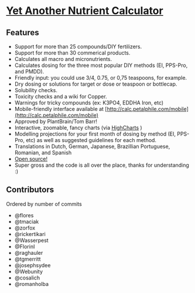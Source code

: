 # [Yet Another Nutrient Calculator](http://rota.la)

## Features

* Support for more than 25 compounds/DIY fertilizers.
* Support for more than 30 commerical products.
* Calculates all macro and micronutrients.
* Calculates dosing for the three most popular DIY methods (EI, PPS-Pro, and PMDD).
* Friendly input: you could use 3/4, 0.75, or 0,75 teaspoons, for example.
* Dry dosing or solutions for target or dose or teaspoon or bottlecap.
* Solubility checks.
* Toxicity checks and a wiki for Copper.
* Warnings for tricky compounds (ex: K3PO4, EDDHA Iron, etc)
* Mobile-friendly interface available at [http://calc.petalphile.com/mobile](http://calc.petalphile.com/mobile)
* Approved by PlantBrain/Tom Barr!
* Interactive, zoomable, fancy charts (via [HighCharts](http://highcharts.com/) )
* Modelling projections for your first month of dosing by method (EI, PPS-Pro, etc) as well as suggested guidelines for each method.
* Translations in Dutch, German, Japanese, Brazillian Portuguese, Romanian, and Spanish
* [Open source!](https://github.com/flores/yet-another-nutrient-calculator)
* Super gross and the code is all over the place, thanks for understanding :)

## Contributors
Ordered by number of commits

* @flores
* @tmaciak
* @zorfox
* @rickertikari
* @Wasserpest
* @FlorinI
* @raghauler
* @tgmerritt
* @josephsydee
* @Webunity
* @cosalich
* @romanholba

